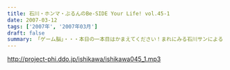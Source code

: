 ```yaml
---
title: 石川・ホンマ・ぶるんのBe-SIDE Your Life! vol.45-1
date: 2007-03-12
tags: ['2007年', '2007年03月']
draft: false
summary: 「ゲーム脳」・・・本日の一本目はかまえてください！まれにみる石川サンによる「ゲーム」トークです！キャバクラにおける「恋愛ゲーム」ではなくピコピコやるあれです！こころしてかかってください！！（ゲーム興味ない人も聴いてね。とにかく大問題なんです。）NAMAE
---
```


http://project-phi.ddo.jp/ishikawa/ishikawa045_1.mp3
